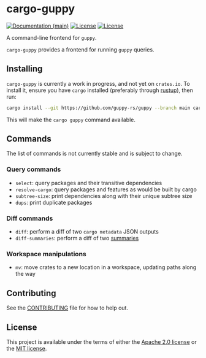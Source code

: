 # cargo-guppy

[![Documentation (main)](https://img.shields.io/badge/docs-main-brightgreen)](https://guppy-rs.github.io/guppy/rustdoc/cargo_guppy/)
[![License](https://img.shields.io/badge/license-Apache-green.svg)](../LICENSE-APACHE)
[![License](https://img.shields.io/badge/license-MIT-green.svg)](../LICENSE-MIT)

A command-line frontend for `guppy`.

`cargo-guppy` provides a frontend for running `guppy` queries.

## Installing

`cargo-guppy` is currently a work in progress, and not yet on `crates.io`. To install it, ensure
you have `cargo` installed (preferably through [rustup](https://rustup.rs/)), then run:

```bash
cargo install --git https://github.com/guppy-rs/guppy --branch main cargo-guppy
```

This will make the `cargo guppy` command available.

## Commands

The list of commands is not currently stable and is subject to change.

### Query commands

* `select`: query packages and their transitive dependencies
* `resolve-cargo`: query packages and features as would be built by cargo
* `subtree-size`: print dependencies along with their unique subtree size
* `dups`: print duplicate packages

### Diff commands

* `diff`: perform a diff of two `cargo metadata` JSON outputs
* `diff-summaries`: perform a diff of two [summaries](https://github.com/guppy-rs/guppy/tree/main/guppy-summaries)

### Workspace manipulations

* `mv`: move crates to a new location in a workspace, updating paths along the way

## Contributing

See the [CONTRIBUTING](../CONTRIBUTING.md) file for how to help out.

## License

This project is available under the terms of either the [Apache 2.0 license](../LICENSE-APACHE) or the [MIT
license](../LICENSE-MIT).

<!--
README.md is generated from README.tpl by cargo readme. To regenerate:

cargo install cargo-readme
cargo readme > README.md
-->
